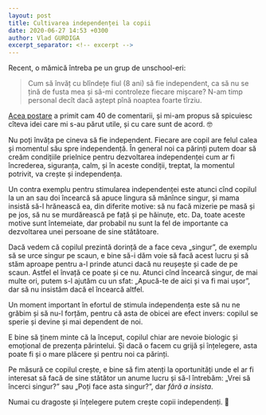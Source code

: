 ```yaml
---
layout: post
title: Cultivarea independenței la copii
date: 2020-06-27 14:53 +0300
author: Vlad GURDIGA
excerpt_separator: <!-- excerpt -->
---
```


Recent, o mămică întreba pe un grup de unschool-eri:

> Cum să învăț cu blîndețe fiul (8 ani) să fie independent, ca să nu se țină de fusta mea și să-mi controleze fiecare mișcare? N-am timp personal decît dacă aștept pînă noaptea foarte tîrziu.

[Acea postare][1] a primit cam 40 de comentarii, și mi-am propus să spicuiesc cîteva idei care mi s-au părut utile, și cu care sunt de acord. 🤓

[1]: https://www.facebook.com/groups/303347574750/permalink/10157677657284751/

<!-- excerpt -->

Nu poți învăța pe cineva să fie independent. Fiecare are copil are felul calea și momentul său spre independență. În general noi ca părinți putem doar să creăm condițiile prielnice pentru dezvoltarea independenței cum ar fi încrederea, siguranța, calm, și în aceste condiții, treptat, la momentul potrivit, va crește și independența.

Un contra exemplu pentru stimularea independenței este atunci cînd copilul la un an sau doi încearcă să apuce lingura să mănînce singur, și mama insistă să-l hrănească ea, din diferite motive: să nu facă mizerie pe masă și pe jos, să nu se murdărească pe față și pe hăinuțe, etc. Da, toate aceste motive sunt întemeiate, dar probabil nu sunt la fel de importante ca dezvoltarea unei persoane de sine stătătoare.

Dacă vedem că copilul prezintă dorință de a face ceva „singur”, de exemplu să se urce singur pe scaun, e bine să-i dăm voie să facă acest lucru și să stăm aproape pentru a-l prinde atunci dacă nu reușește și cade de pe scaun. Astfel el învață ce poate și ce nu. Atunci cînd încearcă singur, de mai multe ori, putem s-l ajutăm cu un sfat: „Apucă-te de aici și va fi mai ușor”, dar să nu insistăm dacă el încearcă altfel.

Un moment important în efortul de stimula independența este să nu ne grăbim și să nu-l forțăm, pentru că asta de obicei are efect invers: copilul se sperie și devine și mai dependent de noi.

E bine să ținem minte că la început, copilul chiar are nevoie biologic și emoțional de prezența părintelui. Și  dacă o facem cu grijă și înțelegere, asta poate fi și o mare plăcere și pentru noi ca părinți.

Pe măsură ce copilul crește, e bine să fim atenți la oportunități unde el ar fi interesat să facă de sine stătător un anume lucru și să-l întrebăm: „Vrei să încerci singur?” sau „Poți face asta singur?”, dar _fără a insista_.

Numai cu dragoste și înțelegere putem crește copii independenți. 🙂
